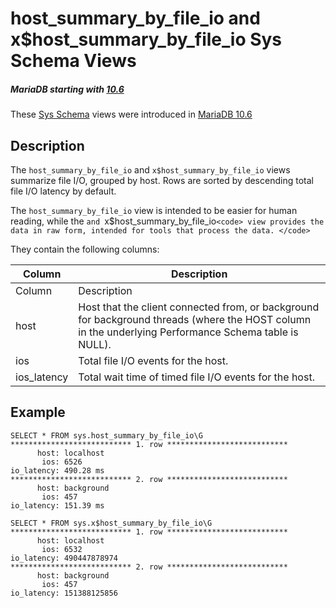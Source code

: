 
# host_summary_by_file_io and x$host_summary_by_file_io Sys Schema Views


##### MariaDB starting with [10.6](../../../../../../../../release-notes/mariadb-community-server/what-is-mariadb-106.md)
These [Sys Schema](sys-schema-views-host_summary_by_statement_latency-and-xhost_summary_by_sta.md) views were introduced in [MariaDB 10.6](../../../../../../../../release-notes/mariadb-community-server/what-is-mariadb-106.md)


## Description


The `host_summary_by_file_io` and `x$host_summary_by_file_io` views summarize file I/O, grouped by host. Rows are sorted by descending total file I/O latency by default.


The `host_summary_by_file_io` view is intended to be easier for human reading, while the `and `x$host_summary_by_file_io`<code> view provides the data in raw form, intended for tools that process the data. </code>`


They contain the following columns:



| Column | Description |
| --- | --- |
| Column | Description |
| host | Host that the client connected from, or background for background threads (where the HOST column in the underlying Performance Schema table is NULL). |
| ios | Total file I/O events for the host. |
| ios_latency | Total wait time of timed file I/O events for the host. |



## Example


```
SELECT * FROM sys.host_summary_by_file_io\G
*************************** 1. row ***************************
      host: localhost
       ios: 6526
io_latency: 490.28 ms
*************************** 2. row ***************************
      host: background
       ios: 457
io_latency: 151.39 ms

SELECT * FROM sys.x$host_summary_by_file_io\G
*************************** 1. row ***************************
      host: localhost
       ios: 6532
io_latency: 490447878974
*************************** 2. row ***************************
      host: background
       ios: 457
io_latency: 151388125856
```
